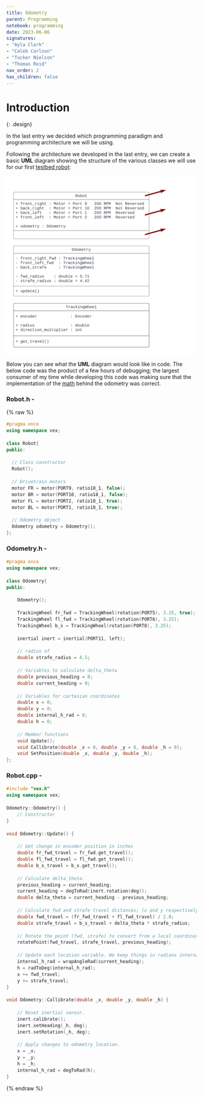 ```yaml
---
title: Odometry
parent: Programming
notebook: programming
date: 2023-06-06
signatures:
- "Ayla Clark"
- "Caleb Carlson"
- "Tucker Nielson"
- "Thomas Reid"
nav_order: 2
has_children: false
---
```


# Introduction
{: .design}

In the last entry we decided which programming paradigm and programming architecture we will be using.

Following the architecture we developed in the last entry, we can create a basic **UML** diagram showing the structure of the various classes we will use for our first [testbed robot](/docs/engineering/2023-06-05-OdometryTestRig.html): 

![RobotClassUML](/assets/programming/UML%20Odometry.png)

Below you can see what the **UML** diagram would look like in code. The below code was the product of a few hours of debugging; the largest consumer of my time while developing this code was making sure that the implementation of the [math](/docs/research/2023-05-29-Odometry.html) behind the odometry was correct.

### Robot.h -
{% raw %}
```cpp
#pragma once
using namespace vex;

class Robot{
public:

  // Class constructor
  Robot();

  // Drivetrain motors
  motor FR = motor(PORT9, ratio18_1, false);
  motor BR = motor(PORT10, ratio18_1, false);
  motor FL = motor(PORT2, ratio18_1, true);
  motor BL = motor(PORT1, ratio18_1, true);
  
  // Odometry object
  Odometry odometry = Odometry();
};
```
### Odometry.h -
```cpp
#pragma once
using namespace vex;

class Odometry{
public:

    Odometry();

    TrackingWheel fr_fwd = TrackingWheel(rotation(PORT5), 3.25, true);
    TrackingWheel fl_fwd = TrackingWheel(rotation(PORT6), 3.25);
    TrackingWheel b_s = TrackingWheel(rotation(PORT8), 3.25);

    inertial inert = inertial(PORT11, left);

    // radius of 
    double strafe_radius = 4.5;

    // Variables to calculate delta_theta
    double previous_heading = 0;
    double current_heading = 0;
    
    // Variables for cartesian coordinates
    double x = 0;
    double y = 0;
    double internal_h_rad = 0;
    double h = 0;
    
    // Member functions
    void Update();
    void Callibrate(double _x = 0, double _y = 0, double _h = 0);
    void SetPosition(double _x, double _y, double _h);
};
```
### Robot.cpp - 
```cpp
#include "vex.h"
using namespace vex;

Odometry::Odometry() {
    // Constructor
}

void Odometry::Update() {

    // Get change in encoder position in inches
    double fr_fwd_travel = fr_fwd.get_travel();
    double fl_fwd_travel = fl_fwd.get_travel();
    double b_s_travel = b_s.get_travel();

    // Calculate delta_theta.
    previous_heading = current_heading;
    current_heading = degToRad(inert.rotation(deg));
    double delta_theta = current_heading - previous_heading;

    // Calculate fwd and strafe travel distances; (x and y respectively.)
    double fwd_travel = (fr_fwd_travel + fl_fwd_travel) / 2.0;
    double strafe_travel = b_s_travel + delta_theta * strafe_radius;

    // Rotate the point (fwd, strafe) to convert from a local coordinate shift to a global coordinate shift.
    rotatePoint(fwd_travel, strafe_travel, previous_heading);

    // Update each location variable. We keep things in radians internally because the math is nicer this way.
    internal_h_rad = wrapAngleRad(current_heading);
    h = radToDeg(internal_h_rad);
    x += fwd_travel;
    y += strafe_travel;
}

void Odometry::Callibrate(double _x, double _y, double _h) {

    // Reset inertial sensor.
    inert.calibrate();
    inert.setHeading(_h, deg);
    inert.setRotation(_h, deg);

    // Apply changes to odometry location.
    x = _x;
    y = _y;
    h = _h;
    internal_h_rad = degToRad(h);
}
```

{% endraw %}